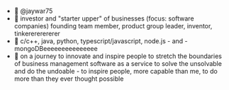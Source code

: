 - 👋 @jaywar75
- 👀 investor and "starter upper" of businesses (focus: software companies) founding team member, product group leader, inventor, tinkerererererer
- 🌱 c/c++, java, python, typescript/javascript, node.js - and - mongoDBeeeeeeeeeeeeeee
- 💞️ on a journey to innovate and inspire people to stretch the boundaries of business management software as a service to solve the unsolvable and do the undoable - to inspire people, more capable than me, to do more than they ever thought possible

<!---
jaywar75/jaywar75 is a ✨ special ✨ repository because its `README.md` (this file) appears on your GitHub profile.
You can click the Preview link to take a look at your changes.
--->

